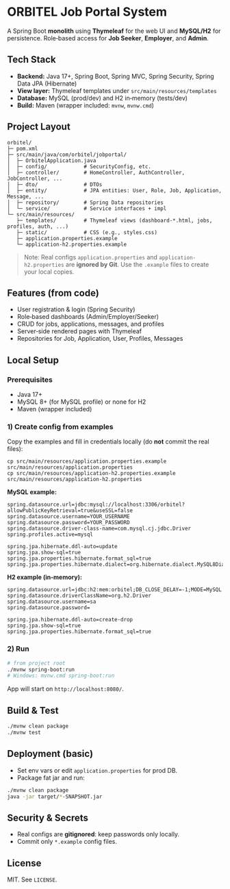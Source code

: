 # ORBITEL Job Portal System

A Spring Boot **monolith** using **Thymeleaf** for the web UI and **MySQL/H2** for persistence. Role‑based access for **Job Seeker**, **Employer**, and **Admin**.

## Tech Stack
- **Backend:** Java 17+, Spring Boot, Spring MVC, Spring Security, Spring Data JPA (Hibernate)
- **View layer:** Thymeleaf templates under `src/main/resources/templates`
- **Database:** MySQL (prod/dev) and H2 in‑memory (tests/dev)
- **Build:** Maven (wrapper included: `mvnw`, `mvnw.cmd`)

## Project Layout
```
orbitel/
├─ pom.xml
├─ src/main/java/com/orbitel/jobportal/
│  ├─ OrbitelApplication.java
│  ├─ config/            # SecurityConfig, etc.
│  ├─ controller/        # HomeController, AuthController, JobController, ...
│  ├─ dto/               # DTOs
│  ├─ entity/            # JPA entities: User, Role, Job, Application, Message, ...
│  ├─ repository/        # Spring Data repositories
│  └─ service/           # Service interfaces + impl
└─ src/main/resources/
   ├─ templates/         # Thymeleaf views (dashboard-*.html, jobs, profiles, auth, ...)
   ├─ static/            # CSS (e.g., styles.css)
   ├─ application.properties.example
   └─ application-h2.properties.example
```
> Note: Real configs `application.properties` and `application-h2.properties` are **ignored by Git**. Use the `.example` files to create your local copies.

## Features (from code)
- User registration & login (Spring Security)
- Role‑based dashboards (Admin/Employer/Seeker)
- CRUD for jobs, applications, messages, and profiles
- Server‑side rendered pages with Thymeleaf
- Repositories for Job, Application, User, Profiles, Messages

## Local Setup

### Prerequisites
- Java 17+
- MySQL 8+ (for MySQL profile) or none for H2
- Maven (wrapper included)

### 1) Create config from examples
Copy the examples and fill in credentials locally (do **not** commit the real files):
```
cp src/main/resources/application.properties.example src/main/resources/application.properties
cp src/main/resources/application-h2.properties.example src/main/resources/application-h2.properties
```

**MySQL example:**
```properties
spring.datasource.url=jdbc:mysql://localhost:3306/orbitel?allowPublicKeyRetrieval=true&useSSL=false
spring.datasource.username=YOUR_USERNAME
spring.datasource.password=YOUR_PASSWORD
spring.datasource.driver-class-name=com.mysql.cj.jdbc.Driver
spring.profiles.active=mysql

spring.jpa.hibernate.ddl-auto=update
spring.jpa.show-sql=true
spring.jpa.properties.hibernate.format_sql=true
spring.jpa.properties.hibernate.dialect=org.hibernate.dialect.MySQL8Dialect
```

**H2 example (in‑memory):**
```properties
spring.datasource.url=jdbc:h2:mem:orbitel;DB_CLOSE_DELAY=-1;MODE=MySQL
spring.datasource.driverClassName=org.h2.Driver
spring.datasource.username=sa
spring.datasource.password=

spring.jpa.hibernate.ddl-auto=create-drop
spring.jpa.show-sql=true
spring.jpa.properties.hibernate.format_sql=true
```

### 2) Run
```bash
# from project root
./mvnw spring-boot:run
# Windows: mvnw.cmd spring-boot:run
```
App will start on `http://localhost:8080/`.

## Build & Test
```bash
./mvnw clean package
./mvnw test
```

## Deployment (basic)
- Set env vars or edit `application.properties` for prod DB.
- Package fat jar and run:
```bash
./mvnw clean package
java -jar target/*-SNAPSHOT.jar
```

## Security & Secrets
- Real configs are **gitignored**: keep passwords only locally.
- Commit only `*.example` config files.

## License
MIT. See `LICENSE`.
